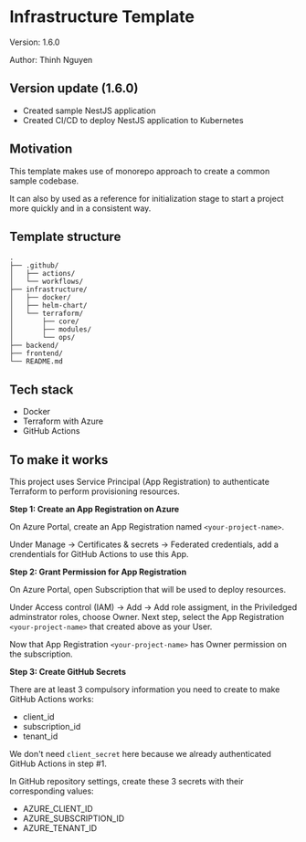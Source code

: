 # Infrastructure Template
Version: 1.6.0

Author: Thinh Nguyen

## Version update (1.6.0)
- Created sample NestJS application
- Created CI/CD to deploy NestJS application to Kubernetes

## Motivation
This template makes use of monorepo approach to create a common sample codebase. 

It can also by used as a reference for initialization stage to start a project more quickly and in a consistent way.
## Template structure
```
.
├── .github/
│   ├── actions/
│   └── workflows/
├── infrastructure/
│   ├── docker/
│   ├── helm-chart/
│   └── terraform/
│       ├── core/
│       ├── modules/
│       └── ops/
├── backend/
├── frontend/
└── README.md
```
## Tech stack
- Docker
- Terraform with Azure
- GitHub Actions
## To make it works
This project uses Service Principal (App Registration) to authenticate Terraform to perform provisioning resources.

__Step 1: Create an App Registration on Azure__

On Azure Portal, create an App Registration named `<your-project-name>`. 

Under Manage -> Certificates & secrets -> Federated credentials, add a crendentials for GitHub Actions to use this App.

__Step 2: Grant Permission for App Registration__

On Azure Portal, open Subscription that will be used to deploy resources.

Under Access control (IAM) -> Add -> Add role assigment, in the Priviledged adminstrator roles, choose Owner. Next step, select the App Registration `<your-project-name>` that created above as your User.

Now that App Registration `<your-project-name>` has Owner permission on the subscription.

__Step 3: Create GitHub Secrets__

There are at least 3 compulsory information you need to create to make GitHub Actions works:
- client_id
- subscription_id
- tenant_id

We don't need `client_secret` here because we already authenticated GitHub Actions in step #1.

In GitHub repository settings, create these 3 secrets with their corresponding values:
- AZURE_CLIENT_ID
- AZURE_SUBSCRIPTION_ID
- AZURE_TENANT_ID
